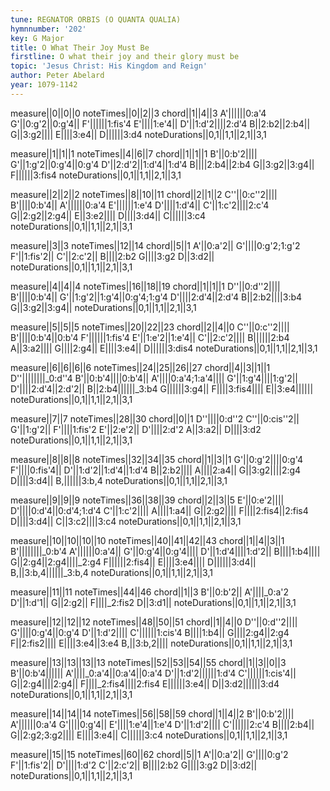 ```yaml
---
tune: REGNATOR ORBIS (O QUANTA QUALIA)
hymnnumber: '202'
key: G Major
title: O What Their Joy Must Be
firstline: O what their joy and their glory must be
topic: 'Jesus Christ: His Kingdom and Reign'
author: Peter Abelard
year: 1079-1142
---
```

measure||0||0||0
noteTimes||0||2||3
chord||1||4||3
A'||||||0:a'4
G'||0:g'2||0:g'4||
F'||||||1:fis'4
E'||||1:e'4||
D'||1:d'2||||2:d'4
B||2:b2||2:b4||
G||3:g2||||
E||||3:e4||
D||||||3:d4
noteDurations||0,1||1,1||2,1||3,1

measure||1||1||1
noteTimes||4||6||7
chord||1||1||1
B'||0:b'2||||
G'||1:g'2||0:g'4||0:g'4
D'||2:d'2||1:d'4||1:d'4
B||||2:b4||2:b4
G||3:g2||3:g4||
F||||||3:fis4
noteDurations||0,1||1,1||2,1||3,1

measure||2||2||2
noteTimes||8||10||11
chord||2||1||2
C''||0:c''2||||
B'||||0:b'4||
A'||||||0:a'4
E'||||||1:e'4
D'||||1:d'4||
C'||1:c'2||||2:c'4
G||2:g2||2:g4||
E||3:e2||||
D||||3:d4||
C||||||3:c4
noteDurations||0,1||1,1||2,1||3,1

measure||3||3
noteTimes||12||14
chord||5||1
A'||0:a'2||
G'||||0:g'2;1:g'2
F'||1:fis'2||
C'||2:c'2||
B||||2:b2
G||||3:g2
D||3:d2||
noteDurations||0,1||1,1||2,1||3,1

measure||4||4||4
noteTimes||16||18||19
chord||1||1||1
D''||0:d''2||||
B'||||0:b'4||
G'||1:g'2||1:g'4||0:g'4;1:g'4
D'||||2:d'4||2:d'4
B||2:b2||||3:b4
G||3:g2||3:g4||
noteDurations||0,1||1,1||2,1||3,1

measure||5||5||5
noteTimes||20||22||23
chord||2||4||0
C''||0:c''2||||
B'||||0:b'4||0:b'4
F'||||||1:fis'4
E'||1:e'2||1:e'4||
C'||2:c'2||||
B||||||2:b4
A||3:a2||||
G||||2:g4||
E||||3:e4||
D||||||3:dis4
noteDurations||0,1||1,1||2,1||3,1

measure||6||6||6||6
noteTimes||24||25||26||27
chord||4||3||1||1
D''||||||||_0:d''4
B'||0:b'4||||0:b'4||
A'||||0:a'4;1:a'4||||
G'||1:g'4||||1:g'2||
D'||||2:d'4||2:d'2||
B||2:b4||||||_3:b4
G||||||3:g4||
F||||3:fis4||||
E||3:e4||||||
noteDurations||0,1||1,1||2,1||3,1

measure||7||7
noteTimes||28||30
chord||0||1
D''||||0:d''2
C''||0:cis''2||
G'||1:g'2||
F'||||1:fis'2
E'||2:e'2||
D'||||2:d'2
A||3:a2||
D||||3:d2
noteDurations||0,1||1,1||2,1||3,1

measure||8||8||8
noteTimes||32||34||35
chord||1||3||1
G'||0:g'2||||0:g'4
F'||||0:fis'4||
D'||1:d'2||1:d'4||1:d'4
B||2:b2||||
A||||2:a4||
G||3:g2||||2:g4
D||||3:d4||
B,||||||3:b,4
noteDurations||0,1||1,1||2,1||3,1

measure||9||9||9
noteTimes||36||38||39
chord||2||3||5
E'||0:e'2||||
D'||||0:d'4||0:d'4;1:d'4
C'||1:c'2||||
A||||1:a4||
G||2:g2||||
F||||2:fis4||2:fis4
D||||3:d4||
C||3:c2||||3:c4
noteDurations||0,1||1,1||2,1||3,1

measure||10||10||10||10
noteTimes||40||41||42||43
chord||1||4||3||1
B'||||||||_0:b'4
A'||||||0:a'4||
G'||0:g'4||0:g'4||||
D'||1:d'4||||1:d'2||
B||||1:b4||||
G||2:g4||2:g4||||_2:g4
F||||||2:fis4||
E||||3:e4||||
D||||||3:d4||
B,||3:b,4||||||_3:b,4
noteDurations||0,1||1,1||2,1||3,1

measure||11||11
noteTimes||44||46
chord||1||3
B'||0:b'2||
A'||||_0:a'2
D'||1:d'1||
G||2:g2||
F||||_2:fis2
D||3:d1||
noteDurations||0,1||1,1||2,1||3,1

measure||12||12||12
noteTimes||48||50||51
chord||1||4||0
D''||0:d''2||||
G'||||0:g'4||0:g'4
D'||1:d'2||||
C'||||||1:cis'4
B||||1:b4||
G||||2:g4||2:g4
F||2:fis2||||
E||||3:e4||3:e4
B,||3:b,2||||
noteDurations||0,1||1,1||2,1||3,1

measure||13||13||13||13
noteTimes||52||53||54||55
chord||1||3||0||3
B'||0:b'4||||||
A'||||_0:a'4||0:a'4||0:a'4
D'||1:d'2||||||1:d'4
C'||||||1:cis'4||
G||2:g4||||2:g4||
F||||_2:fis4||||2:fis4
E||||||3:e4||
D||3:d2||||||3:d4
noteDurations||0,1||1,1||2,1||3,1

measure||14||14||14
noteTimes||56||58||59
chord||1||4||2
B'||0:b'2||||
A'||||||0:a'4
G'||||0:g'4||
E'||||1:e'4||1:e'4
D'||1:d'2||||
C'||||||2:c'4
B||||2:b4||
G||2:g2;3:g2||||
E||||3:e4||
C||||||3:c4
noteDurations||0,1||1,1||2,1||3,1

measure||15||15
noteTimes||60||62
chord||5||1
A'||0:a'2||
G'||||0:g'2
F'||1:fis'2||
D'||||1:d'2
C'||2:c'2||
B||||2:b2
G||||3:g2
D||3:d2||
noteDurations||0,1||1,1||2,1||3,1

